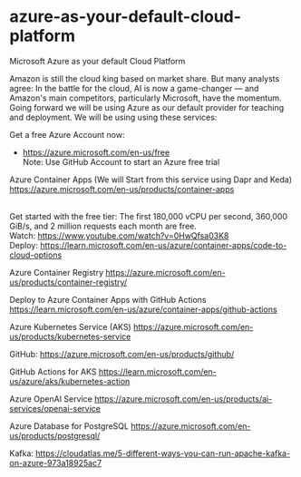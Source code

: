 # azure-as-your-default-cloud-platform
Microsoft Azure as your default Cloud Platform


Amazon is still the cloud king based on market share. But many analysts agree: In the battle for the cloud, AI is now a game-changer — and Amazon's main competitors, particularly Microsoft, have the momentum.
Going forward we will be using Azure as our default provider for teaching and deployment. We will be using using these services:

Get a free Azure Account now:
- https://azure.microsoft.com/en-us/free
</br>Note: Use GitHub Account to start an Azure free trial

Azure Container Apps (We will Start from this service using Dapr and Keda)
<br>https://azure.microsoft.com/en-us/products/container-apps

<br>Get started with the free tier: The first 180,000 vCPU per second, 360,000 GiB/s, and 2 million requests each month are free.
<br>Watch: https://www.youtube.com/watch?v=0HwQfsa03K8
<br>Deploy: https://learn.microsoft.com/en-us/azure/container-apps/code-to-cloud-options

Azure Container Registry
https://azure.microsoft.com/en-us/products/container-registry/

Deploy to Azure Container Apps with GitHub Actions
https://learn.microsoft.com/en-us/azure/container-apps/github-actions

Azure Kubernetes Service (AKS)
https://azure.microsoft.com/en-us/products/kubernetes-service

GitHub:
https://azure.microsoft.com/en-us/products/github/

GitHub Actions for AKS
https://learn.microsoft.com/en-us/azure/aks/kubernetes-action


Azure OpenAI Service
https://azure.microsoft.com/en-us/products/ai-services/openai-service

Azure Database for PostgreSQL
https://azure.microsoft.com/en-us/products/postgresql/

Kafka:
https://cloudatlas.me/5-different-ways-you-can-run-apache-kafka-on-azure-973a18925ac7
